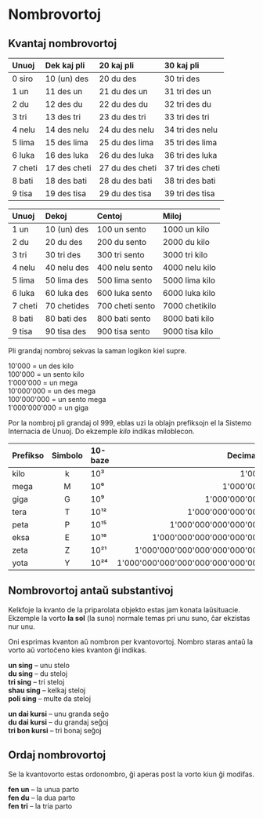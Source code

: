 # Nombrovortoj

## Kvantaj nombrovortoj

| Unuoj   | Dek kaj pli | 20 kaj pli        | 30 kaj pli       |
|:--------|:-------------|:-----------------|:-----------------|
| 0 siro  | 10 (un) des  | 20 du des        | 30 tri des       |
| 1 un    | 11 des un    | 21 du des un     | 31 tri des un    |
| 2 du    | 12 des du    | 22 du des du     | 32 tri des du    |
| 3 tri   | 13 des tri   | 23 du des tri    | 33 tri des tri   |
| 4 nelu  | 14 des nelu  | 24 du des nelu   | 34 tri des nelu  |
| 5 lima  | 15 des lima  | 25 du des lima   | 35 tri des lima  |
| 6 luka  | 16 des luka  | 26 du des luka   | 36 tri des luka  |
| 7 cheti | 17 des cheti | 27 du des cheti  | 37 tri des cheti |
| 8 bati  | 18 des bati  | 28 du des bati   | 38 tri des bati  |
| 9 tisa  | 19 des tisa  | 29 du des tisa   | 39 tri des tisa  |

| Unuoj   | Dekoj        | Centoj          | Miloj            |
|:--------|:-------------|:----------------|:------------------|
| 1 un    | 10 (un) des  | 100 un sento    | 1000 un kilo      |
| 2 du    | 20 du des    | 200 du sento    | 2000 du kilo      |
| 3 tri   | 30 tri des   | 300 tri sento   | 3000 tri kilo     |
| 4 nelu  | 40 nelu   des| 400 nelu sento  | 4000 nelu kilo    |
| 5 lima  | 50 lima  des | 500 lima sento  | 5000 lima kilo    |
| 6 luka  | 60 luka des  | 600 luka sento  | 6000 luka kilo    |
| 7 cheti | 70 chetides  | 700 cheti sento | 7000 chetikilo    |
| 8 bati  | 80 bati des  | 800 bati sento  | 8000 bati kilo    |
| 9 tisa  | 90 tisa des  | 900 tisa sento  | 9000 tisa kilo    |

Pli grandaj nombroj sekvas la saman logikon kiel supre.

10'000 = un des kilo  
100'000 = un sento kilo  
1'000'000 = un mega  
10'000'000 = un des mega  
100'000'000 = un sento mega  
1'000'000'000 = un giga

Por la nombroj pli grandaj ol 999, eblas uzi la oblajn prefiksojn el la Sistemo Internacia de Unuoj.
Do ekzemple _kilo_ indikas miloblecon.

|Prefikso|Simbolo |10-baze  | Decimale                       |
|:-------|:------:|:-----|----------------------------------:|
| kilo   | k      | 10³  |                             1'000 |
| mega   | M      | 10⁶  |                         1'000'000 |
| giga   | G      | 10⁹  |                     1'000'000'000 |
| tera   | T      | 10¹² |                 1'000'000'000'000 |
| peta   | P      | 10¹⁵ |             1'000'000'000'000'000 |
| eksa   | E      | 10¹⁸ |         1'000'000'000'000'000'000 |
| zeta   | Z      | 10²¹ |     1'000'000'000'000'000'000'000 |
| yota   | Y      | 10²⁴ | 1'000'000'000'000'000'000'000'000 |

## Nombrovortoj antaŭ substantivoj

Kelkfoje la kvanto de la priparolata objekto estas jam konata laŭsituacie.
Ekzemple la vorto **la sol** (la suno) normale temas pri unu suno, ĉar ekzistas nur unu.

Oni esprimas kvanton aŭ nombron per kvantovortoj.
Nombro staras antaŭ la vorto aŭ vortoĉeno kies kvanton ĝi indikas.

**un sing**
– unu stelo  
**du sing**
– du steloj  
**tri sing**
– tri steloj  
**shau sing**
– kelkaj steloj  
**poli sing**
– multe da steloj

**un dai kursi**
– unu granda seĝo  
**du dai kursi**
– du grandaj seĝoj  
**tri bon kursi**
– tri bonaj seĝoj


## Ordaj nombrovortoj

Se la kvantovorto estas ordonombro, ĝi aperas post la vorto kiun ĝi modifas.

**fen un**
– la unua parto  
**fen du**
– la dua parto  
**fen tri**
– la tria parto  

